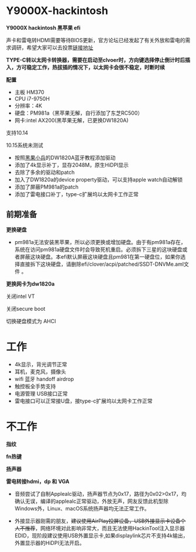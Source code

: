 # Y9000X-hackintosh

**Y9000X hackintosh 黑苹果 efi**

声卡和雷电转HDMI需要等待BIOS更新，官方论坛已经发起了有关外放和雷电的需求调研，希望大家可以去投票[链接地址](https://club.lenovo.com.cn/thread-5672284-1-1.html)

**TYPE-C转以太网卡转换器，需要在启动至clvoer时，方向键选择停止倒计时后插入，方可稳定工作，热拔插的情况下，以太网卡会很不稳定，时断时续**

**配置** 
* 主板 HM370
* CPU i7-9750H
* 分辨率：4K
* 硬盘：PM981a（黑苹果无解，自行添加了东芝RC500）
* 网卡:intel AX200(黑苹果无解，已更换DW1820A) 

支持10.14

10.15系统未测试

* 按照[黑果小兵](https://blog.daliansky.net/DW1820A_BCM94350ZAE-driver-inserts-the-correct-posture.html)的DW1820A蓝牙教程添加驱动
* 添加了4k显示补丁，显存2048M，原生HiDPI显示
* 去除了多余的驱动和patch
* 加入了DW1820a的device property驱动，可以支持apple watch自动解锁 
* 添加了屏蔽PM981a的patch
* 添加了雷电接口补丁，type-c扩展坞以太网卡工作正常



前期准备
---

**更换硬盘**

* pm981a无法安装黑苹果，所以必须更换或增加硬盘。由于有pm981a存在，系统在访问pm981a硬盘文件时会导致死机重启。必须拆下三星的这块硬盘或者屏蔽这块硬盘。本efi默认屏蔽这块硬盘且pm981在第一硬盘位，如果你选择直接拆下这块硬盘，请删除efi/clover/acpi/patched/SSDT-DNVMe.aml文件 。

**更换网卡为dw1820a**

关闭intel VT

关闭secure boot

切换硬盘模式为 AHCI


# 工作

* 4k显示，背光调节正常 
* 耳机，麦克风，摄像头
* wifi 蓝牙 handoff airdrop
* 触控板全手势支持
* 电源管理 USB接口正常
* 雷电接口可以正常接U盘，接type-c扩展坞以太网卡工作正常

# 不工作

**指纹**

**fn热键**

**扬声器**

**雷电转接hdmi，dp 和 VGA**

* 音频尝试了自制Applealc驱动，扬声器节点为0x17，路径为0x02>0x17，均确认无误，编译的applealc正常驱动，外放无声，网友反馈此机型除Windows外，Linux、macOS系统扬声器均无法正常工作。

* 外接显示器刚需的朋友，~~建议使用AirPlay投屏设备，USB外接显示卡设备个人不推荐~~，网络环境对此影响非常大，而且无法使用HackinTool注入显示器EDID，现阶段建议使用USB外置显示卡,如果displaylink芯片不支持4k输出，外置显示器的HiDPI无法开启。


